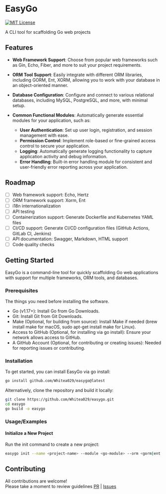 
# EasyGo
[![MIT License](https://img.shields.io/badge/License-MIT-green.svg)](https://choosealicense.com/licenses/mit/)

A CLI tool for scaffolding Go web projects  
    
## Features

- **Web Framework Support**: Choose from popular web frameworks such as Gin, Echo, Fiber, and more to suit your project requirements.
  
- **ORM Tool Support**: Easily integrate with different ORM libraries, including GORM, Ent, XORM, allowing you to work with your database in an object-oriented manner.

- **Database Configuration**: Configure and connect to various relational databases, including MySQL, PostgreSQL, and more, with minimal setup.

- **Common Functional Modules**: Automatically generate essential modules for your application, such as:
  - **User Authentication**: Set up user login, registration, and session management with ease.
  - **Permission Control**: Implement role-based or fine-grained access control to secure your application.
  - **Logging**: Automatically generate logging functionality to capture application activity and debug information.
  - **Error Handling**: Built-in error handling module for consistent and user-friendly error reporting across your application.

## Roadmap

- [ ] Web framework support: Echo, Hertz
- [ ] ORM framework support: Xorm, Ent
- [ ] i18n internationalization
- [ ] API testing
- [ ] Containerization support: Generate Dockerfile and Kubernetes YAML files
- [ ] CI/CD support: Generate CI/CD configuration files (GitHub Actions, GitLab CI, Jenkins)
- [ ] API documentation: Swagger, Markdown, HTML support
- [ ] Code quality checks

## Getting Started

EasyGo is a command-line tool for quickly scaffolding Go web applications with support for multiple frameworks, ORM tools, and databases.

### Prerequisites

The things you need before installing the software.

- Go (v1.17+): Install Go from Go Downloads.
- Git: Install Git from Git Downloads.
- Make (Optional, for building from source): Install Make if needed (brew install make for macOS, sudo apt-get install make for Linux).
- Access to GitHub (Optional, for installing via go install): Ensure your network allows access to GitHub.
- A GitHub Account (Optional, for contributing or creating issues): Needed for reporting issues or contributing.

### Installation

To get started, you can install EasyGo via go install:

```bash
go install github.com/Whitea029/easygo@latest
```
Alternatively, clone the repository and build it locally:
```bash
git clone https://github.com/Whitea029/easygo.git
cd easygo
go build -o easygo
```
### Usage/Examples

#### Initialize a New Project

Run the init command to create a new project:

```bash
easygo init --name <project-name> --module <go-module> --orm <gorm|ent|xorm> --web <gin|echo> --db <mysql|postgresql>
```

## Contributing

All contributions are welcome!  
Please take a moment to review guidelines [PR](https://github.com/Whitea029/easygo/pulls) | [Issues](https://github.com/Whitea029/easygo/issues)
